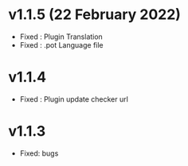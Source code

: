 v1.1.5 (22 February 2022)
======
* Fixed : Plugin Translation
* Fixed : .pot Language file

v1.1.4
======
* Fixed : Plugin update checker url

v1.1.3
======
* Fixed: bugs